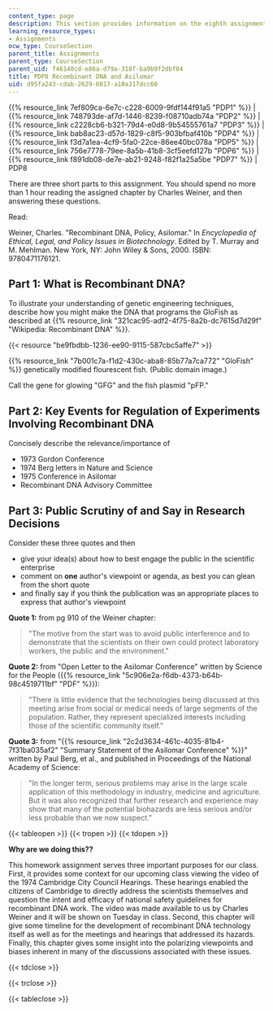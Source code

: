 ```yaml
---
content_type: page
description: This section provides information on the eighth assignment of the course.
learning_resource_types:
- Assignments
ocw_type: CourseSection
parent_title: Assignments
parent_type: CourseSection
parent_uid: f46140cd-e86a-d79a-318f-ba9b9f2dbf04
title: PDP8 Recombinant DNA and Asilomar
uid: d95fa243-cdab-2629-6017-a10a317dcc60
---
```


{{% resource_link 7ef809ca-6e7c-c228-6009-9fdf144f91a5 "PDP1" %}} | {{% resource_link 748793de-af7d-1446-8239-f08710adb74a "PDP2" %}} | {{% resource_link c2228cb6-b321-79d4-e0d8-9b54555761a7 "PDP3" %}} | {{% resource_link bab8ac23-d57d-1829-c8f5-903bfbaf410b "PDP4" %}} | {{% resource_link f3d7a1ea-4cf9-5fa0-22ce-86ee40bc078a "PDP5" %}} | {{% resource_link 756e7778-79ee-8a5b-41b8-3cf5eefd127b "PDP6" %}} | {{% resource_link f891db08-de7e-ab21-9248-f82f1a25a5be "PDP7" %}} | PDP8

There are three short parts to this assignment. You should spend no more than 1 hour reading the assigned chapter by Charles Weiner, and then answering these questions.

Read:

Weiner, Charles. "Recombinant DNA, Policy, Asilomar." In _Encyclopedia of Ethical, Legal, and Policy Issues in Biotechnology_. Edited by T. Murray and M. Mehlman. New York, NY: John Wiley & Sons, 2000. ISBN: 9780471176121.

Part 1: What is Recombinant DNA?
--------------------------------

To illustrate your understanding of genetic engineering techniques, describe how you might make the DNA that programs the GloFish as described at {{% resource_link "321cac95-adf2-4f75-8a2b-dc7615d7d29f" "Wikipedia: Recombinant DNA" %}}.

{{< resource "be9fbdbb-1236-ee90-9115-587cbc5affe7" >}}

{{% resource_link "7b001c7a-f1d2-430c-aba8-85b77a7ca772" "GloFish" %}} genetically modified flourescent fish. (Public domain image.)

Call the gene for glowing "GFG" and the fish plasmid "pFP."

Part 2: Key Events for Regulation of Experiments Involving Recombinant DNA
--------------------------------------------------------------------------

Concisely describe the relevance/importance of

*   1973 Gordon Conference
*   1974 Berg letters in Nature and Science
*   1975 Conference in Asilomar
*   Recombinant DNA Advisory Committee

Part 3: Public Scrutiny of and Say in Research Decisions
--------------------------------------------------------

Consider these three quotes and then

*   give your idea(s) about how to best engage the public in the scientific enterprise
*   comment on **one** author's viewpoint or agenda, as best you can glean from the short quote
*   and finally say if you think the publication was an appropriate places to express that author's viewpoint

**Quote 1:** from pg 910 of the Weiner chapter:

> "The motive from the start was to avoid public interference and to demonstrate that the scientists on their own could protect laboratory workers, the public and the environment."

**Quote 2:** from "Open Letter to the Asilomar Conference" written by Science for the People ({{% resource_link "5c906e2a-f6db-4373-b64b-98c4519711bf" "PDF" %}}):

> "There is little evidence that the technologies being discussed at this meeting arise from social or medical needs of large segments of the population. Rather, they represent specialized interests including those of the scientific community itself."

**Quote 3:** from "{{% resource_link "2c2d3634-461c-4035-81b4-7f31ba035af2" "Summary Statement of the Asilomar Conference" %}}" written by Paul Berg, et al., and published in Proceedings of the National Academy of Science:

> "In the longer term, serious problems may arise in the large scale application of this methodology in industry, medicine and agriculture. But it was also recognized that further research and experience may show that many of the potential biohazards are less serious and/or less probable than we now suspect."

{{< tableopen >}}
{{< tropen >}}
{{< tdopen >}}


**Why are we doing this??**

This homework assignment serves three important purposes for our class. First, it provides some context for our upcoming class viewing the video of the 1974 Cambridge City Council Hearings. These hearings enabled the citizens of Cambridge to directly address the scientists themselves and question the intent and efficacy of national safety guidelines for recombinant DNA work. The video was made available to us by Charles Weiner and it will be shown on Tuesday in class. Second, this chapter will give some timeline for the development of recombinant DNA technology itself as well as for the meetings and hearings that addressed its hazards. Finally, this chapter gives some insight into the polarizing viewpoints and biases inherent in many of the discussions associated with these issues.


{{< tdclose >}}

{{< trclose >}}

{{< tableclose >}}